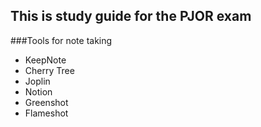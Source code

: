 ## This is study guide for the PJOR exam


###Tools for note taking
- KeepNote
- Cherry Tree
- Joplin
- Notion
- Greenshot
- Flameshot
